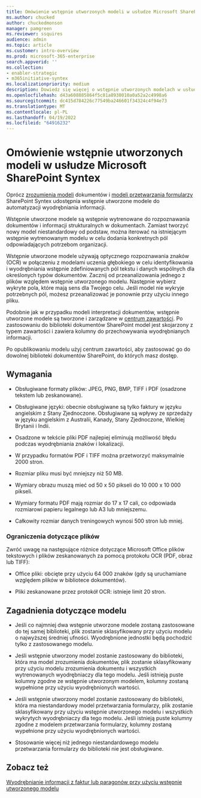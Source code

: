 ```yaml
---
title: Omówienie wstępnie utworzonych modeli w usłudze Microsoft SharePoint Syntex
ms.author: chucked
author: chuckedmonson
manager: pamgreen
ms.reviewer: ssquires
audience: admin
ms.topic: article
ms.customer: intro-overview
ms.prod: microsoft-365-enterprise
search.appverid: ''
ms.collection:
- enabler-strategic
- m365initiative-syntex
ms.localizationpriority: medium
description: Dowiedz się więcej o wstępnie utworzonych modelach w usłudze Microsoft SharePoint Syntex.
ms.openlocfilehash: d43a608885864f5c81a8938010a0a52a2c4998a6
ms.sourcegitcommit: dc415d784226c77549ba246601f34324c4f94e73
ms.translationtype: MT
ms.contentlocale: pl-PL
ms.lasthandoff: 04/19/2022
ms.locfileid: "64916232"
---
```

# <a name="prebuilt-models-overview-in-microsoft-sharepoint-syntex"></a>Omówienie wstępnie utworzonych modeli w usłudze Microsoft SharePoint Syntex

Oprócz [zrozumienia modeli](document-understanding-overview.md) dokumentów i [modeli przetwarzania formularzy](form-processing-overview.md) SharePoint Syntex udostępnia wstępnie utworzone modele do automatyzacji wyodrębniania informacji.

Wstępnie utworzone modele są wstępnie wytrenowane do rozpoznawania dokumentów i informacji strukturalnych w dokumentach. Zamiast tworzyć nowy model niestandardowy od podstaw, można iterować na istniejącym wstępnie wytrenowanym modelu w celu dodania konkretnych pól odpowiadających potrzebom organizacji. 

Wstępnie utworzone modele używają optycznego rozpoznawania znaków (OCR) w połączeniu z modelami uczenia głębokiego w celu identyfikowania i wyodrębniania wstępnie zdefiniowanych pól tekstu i danych wspólnych dla określonych typów dokumentów. Zacznij od przeanalizowania jednego z plików względem wstępnie utworzonego modelu. Następnie wybierz wykryte pola, które mają sens dla Twojego celu. Jeśli model nie wykryje potrzebnych pól, możesz przeanalizować je ponownie przy użyciu innego pliku.

Podobnie jak w przypadku modeli interpretacji dokumentów, wstępnie utworzone modele są tworzone i zarządzane w [centrum zawartości](create-a-content-center.md). Po zastosowaniu do biblioteki dokumentów SharePoint model jest skojarzony z typem zawartości i zawiera kolumny do przechowywania wyodrębnianych informacji. 

Po opublikowaniu modelu użyj centrum zawartości, aby zastosować go do dowolnej biblioteki dokumentów SharePoint, do których masz dostęp.  

## <a name="requirements"></a>Wymagania

- Obsługiwane formaty plików: JPEG, PNG, BMP, TIFF i PDF (osadzone tekstem lub zeskanowane).

- Obsługiwane języki: obecnie obsługiwane są tylko faktury w języku angielskim z Stany Zjednoczone. Obsługiwane są wpływy ze sprzedaży w języku angielskim z Australii, Kanady, Stany Zjednoczone, Wielkiej Brytanii i Indii.

- Osadzone w tekście pliki PDF najlepiej eliminują możliwość błędu podczas wyodrębniania znaków i lokalizacji.

- W przypadku formatów PDF i TIFF można przetworzyć maksymalnie 2000 stron.

- Rozmiar pliku musi być mniejszy niż 50 MB.

- Wymiary obrazu muszą mieć od 50 x 50 pikseli do 10 000 x 10 000 pikseli.

- Wymiary formatu PDF mają rozmiar do 17 x 17 cali, co odpowiada rozmiarowi papieru legalnego lub A3 lub mniejszemu.

- Całkowity rozmiar danych treningowych wynosi 500 stron lub mniej.

### <a name="file-limitations"></a>Ograniczenia dotyczące plików

Zwróć uwagę na następujące różnice dotyczące Microsoft Office plików tekstowych i plików zeskanowanych za pomocą protokołu OCR (PDF, obraz lub TIFF):

- Office pliki: obcięte przy użyciu 64 000 znaków (gdy są uruchamiane względem plików w bibliotece dokumentów).

- Pliki zeskanowane przez protokół OCR: istnieje limit 20 stron.  

## <a name="model-considerations"></a>Zagadnienia dotyczące modelu

- Jeśli co najmniej dwa wstępnie utworzone modele zostaną zastosowane do tej samej biblioteki, plik zostanie sklasyfikowany przy użyciu modelu o najwyższej średniej ufności. Wyodrębnione jednostki będą pochodzić tylko z zastosowanego modelu.

- Jeśli wstępnie utworzony model zostanie zastosowany do biblioteki, która ma model zrozumienia dokumentów, plik zostanie sklasyfikowany przy użyciu modelu zrozumienia dokumentu i wszystkich wytrenowanych wyodrębniaczy dla tego modelu. Jeśli istnieją puste kolumny zgodne ze wstępnie utworzonym modelem, kolumny zostaną wypełnione przy użyciu wyodrębnionych wartości.

- Jeśli wstępnie utworzony model zostanie zastosowany do biblioteki, która ma niestandardowy model przetwarzania formularzy, plik zostanie sklasyfikowany przy użyciu wstępnie utworzonego modelu i wszystkich wykrytych wyodrębniaczy dla tego modelu. Jeśli istnieją puste kolumny zgodne z modelem przetwarzania formularzy, kolumny zostaną wypełnione przy użyciu wyodrębnionych wartości.

- Stosowanie więcej niż jednego niestandardowego modelu przetwarzania formularzy do biblioteki nie jest obsługiwane.


## <a name="see-also"></a>Zobacz też

[Wyodrębnianie informacji z faktur lub paragonów przy użyciu wstępnie utworzonego modelu](prebuilt-overview.md)
 

